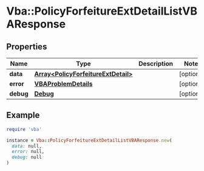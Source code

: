 # Vba::PolicyForfeitureExtDetailListVBAResponse

## Properties

| Name | Type | Description | Notes |
| ---- | ---- | ----------- | ----- |
| **data** | [**Array&lt;PolicyForfeitureExtDetail&gt;**](PolicyForfeitureExtDetail.md) |  | [optional] |
| **error** | [**VBAProblemDetails**](VBAProblemDetails.md) |  | [optional] |
| **debug** | [**Debug**](Debug.md) |  | [optional] |

## Example

```ruby
require 'vba'

instance = Vba::PolicyForfeitureExtDetailListVBAResponse.new(
  data: null,
  error: null,
  debug: null
)
```

